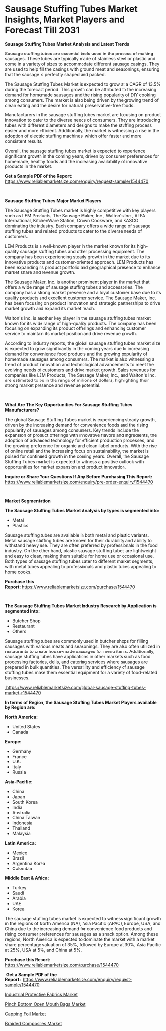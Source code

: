 <p><h1>Sausage Stuffing Tubes Market Insights, Market Players and Forecast Till 2031</h1></p><p><strong>Sausage Stuffing Tubes Market Analysis and Latest Trends</strong></p>
<p><p>Sausage stuffing tubes are essential tools used in the process of making sausages. These tubes are typically made of stainless steel or plastic and come in a variety of sizes to accommodate different sausage casings. They are used to help fill the casings with ground meat and seasonings, ensuring that the sausage is perfectly shaped and packed.</p><p>The Sausage Stuffing Tubes Market is expected to grow at a CAGR of 13.5% during the forecast period. This growth can be attributed to the increasing demand for homemade sausages and the rising popularity of DIY cooking among consumers. The market is also being driven by the growing trend of clean eating and the desire for natural, preservative-free foods.</p><p>Manufacturers in the sausage stuffing tubes market are focusing on product innovation to cater to the diverse needs of consumers. They are introducing tubes with different diameters and designs to make the stuffing process easier and more efficient. Additionally, the market is witnessing a rise in the adoption of electric stuffing machines, which offer faster and more consistent results.</p><p>Overall, the sausage stuffing tubes market is expected to experience significant growth in the coming years, driven by consumer preferences for homemade, healthy foods and the increasing availability of innovative products in the market.</p></p>
<p><strong>Get a Sample PDF of the Report:&nbsp;</strong> <a href="https://www.reliablemarketsize.com/enquiry/request-sample/1544470">https://www.reliablemarketsize.com/enquiry/request-sample/1544470</a></p>
<p>&nbsp;</p>
<p><strong>Sausage Stuffing Tubes Major Market Players</strong></p>
<p><p>The Sausage Stuffing Tubes market is highly competitive with key players such as LEM Products, The Sausage Maker, Inc., Walton's Inc., ALFA International, KitchenWare Station, Crown Cookware, and KASCO dominating the industry. Each company offers a wide range of sausage stuffing tubes and related products to cater to the diverse needs of customers.</p><p>LEM Products is a well-known player in the market known for its high-quality sausage stuffing tubes and other processing equipment. The company has been experiencing steady growth in the market due to its innovative products and customer-oriented approach. LEM Products has been expanding its product portfolio and geographical presence to enhance market share and revenue growth.</p><p>The Sausage Maker, Inc. is another prominent player in the market that offers a wide range of sausage stuffing tubes and accessories. The company has a strong market presence and a loyal customer base due to its quality products and excellent customer service. The Sausage Maker, Inc. has been focusing on product innovation and strategic partnerships to drive market growth and expand its market reach.</p><p>Walton's Inc. is another key player in the sausage stuffing tubes market known for its wide range of high-quality products. The company has been focusing on expanding its product offerings and enhancing customer service to maintain its market position and drive revenue growth.</p><p>According to industry reports, the global sausage stuffing tubes market size is expected to grow significantly in the coming years due to increasing demand for convenience food products and the growing popularity of homemade sausages among consumers. The market is also witnessing a trend of product innovation and technological advancements to meet the evolving needs of customers and drive market growth. Sales revenues for companies like LEM Products, The Sausage Maker, Inc., and Walton's Inc. are estimated to be in the range of millions of dollars, highlighting their strong market presence and revenue potential.</p></p>
<p>&nbsp;</p>
<p><strong>What Are The Key Opportunities For Sausage Stuffing Tubes Manufacturers?</strong></p>
<p><p>The global Sausage Stuffing Tubes market is experiencing steady growth, driven by the increasing demand for convenience foods and the rising popularity of sausages among consumers. Key trends include the expansion of product offerings with innovative flavors and ingredients, the adoption of advanced technology for efficient production processes, and the growing preference for organic and clean-label products. With the rise of online retail and the increasing focus on sustainability, the market is poised for continued growth in the coming years. Overall, the Sausage Stuffing Tubes market is expected to witness a positive outlook with opportunities for market expansion and product innovation.</p></p>
<p><strong>Inquire or Share Your Questions If Any Before Purchasing This Report:</strong> <a href="https://www.reliablemarketsize.com/enquiry/pre-order-enquiry/1544470">https://www.reliablemarketsize.com/enquiry/pre-order-enquiry/1544470</a></p>
<p>&nbsp;</p>
<p><strong>Market Segmentation</strong></p>
<p><strong>The Sausage Stuffing Tubes Market Analysis by types is segmented into:</strong></p>
<p><ul><li>Metal</li><li>Plastics</li></ul></p>
<p><p>Sausage stuffing tubes are available in both metal and plastic variants. Metal sausage stuffing tubes are known for their durability and ability to withstand heavy use. They are often preferred by professionals in the food industry. On the other hand, plastic sausage stuffing tubes are lightweight and easy to clean, making them suitable for home use or occasional use. Both types of sausage stuffing tubes cater to different market segments, with metal tubes appealing to professionals and plastic tubes appealing to home cooks.</p></p>
<p><strong>Purchase this Report:&nbsp;</strong><a href="https://www.reliablemarketsize.com/purchase/1544470">https://www.reliablemarketsize.com/purchase/1544470</a></p>
<p>&nbsp;</p>
<p><strong>The Sausage Stuffing Tubes Market Industry Research by Application is segmented into:</strong></p>
<p><ul><li>Butcher Shop</li><li>Restaurant</li><li>Others</li></ul></p>
<p><p>Sausage stuffing tubes are commonly used in butcher shops for filling sausages with various meats and seasonings. They are also often utilized in restaurants to create house-made sausages for menu items. Additionally, sausage stuffing tubes have applications in other markets such as food processing factories, delis, and catering services where sausages are prepared in bulk quantities. The versatility and efficiency of sausage stuffing tubes make them essential equipment for a variety of food-related businesses.</p></p>
<p><a href="https://www.reliablemarketsize.com/global-sausage-stuffing-tubes-market-r1544470">&nbsp;https://www.reliablemarketsize.com/global-sausage-stuffing-tubes-market-r1544470</a></p>
<p><strong>In terms of Region, the Sausage Stuffing Tubes Market Players available by Region are:</strong></p>
<p>
    <p> <strong> North America: </strong>
        <ul>
            <li>United States</li>
            <li>Canada</li>
        </ul>
        </p> 
    <p> <strong> Europe: </strong>
        <ul>
            <li>Germany</li>
            <li>France</li>
            <li>U.K.</li>
            <li>Italy</li>
            <li>Russia</li>
        </ul>
        </p> 
    <p> <strong> Asia-Pacific: </strong>
        <ul>
            <li>China</li>
            <li>Japan</li>
            <li>South Korea</li>
            <li>India</li>
            <li>Australia</li>
            <li>China Taiwan</li>
            <li>Indonesia</li>
            <li>Thailand</li>
            <li>Malaysia</li>
        </ul>
        </p> 
    <p> <strong> Latin America: </strong>
        <ul>
            <li>Mexico</li>
            <li>Brazil</li>
            <li>Argentina Korea</li>
            <li>Colombia</li>
        </ul>
        </p> 
    <p> <strong> Middle East & Africa: </strong>
        <ul>
            <li>Turkey</li>
            <li>Saudi</li>
            <li>Arabia</li>
            <li>UAE</li>
            <li>Korea</li>
        </ul>
    </p>
    </p>
<p><p>The sausage stuffing tubes market is expected to witness significant growth in the regions of North America (NA), Asia Pacific (APAC), Europe, USA, and China due to the increasing demand for convenience food products and rising consumer preferences for sausages as a snack option. Among these regions, North America is expected to dominate the market with a market share percentage valuation of 35%, followed by Europe at 30%, Asia Pacific at 25%, USA at 5%, and China at 5%.</p></p>
<p><strong>Purchase this Report: </strong><a href="https://www.reliablemarketsize.com/purchase/1544470">https://www.reliablemarketsize.com/purchase/1544470</a></p>
<p>&nbsp;<strong>Get a Sample PDF of the Report:&nbsp;&nbsp;</strong><a href="https://www.reliablemarketsize.com/enquiry/request-sample/1544470">https://www.reliablemarketsize.com/enquiry/request-sample/1544470</a></p>
<p><strong></strong></p>
<p><p><a href="https://medium.com/@mslewokuneva/global-industrial-protective-fabrics-market-is-projected-to-grow-at-a-cagr-of-12-7-ce5d8fe6545a">Industrial Protective Fabrics Market</a></p><p><a href="https://github.com/RichRobinson5/Market-Research-Report-List-6/blob/main/pinch-bottom-open-mouth-bags-market.md">Pinch Bottom Open Mouth Bags Market</a></p><p><a href="https://github.com/gdfhhhj/Market-Research-Report-List-5/blob/main/capping-foil-market.md">Capping Foil Market</a></p><p><a href="https://medium.com/@albertohickle/braided-composites-market-size-growth-and-industry-analysis-by-market-segmentation-and-regional-7b1253681193">Braided Composites Market</a></p></p>